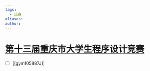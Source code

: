 ```yaml
---
tags:
  - 比赛
aliases: 
author:
---
```

# [第十三届重庆市大学生程序设计竞赛](https://codeforces.com/gym/105887)

- [ ] [[gym105887J]]
